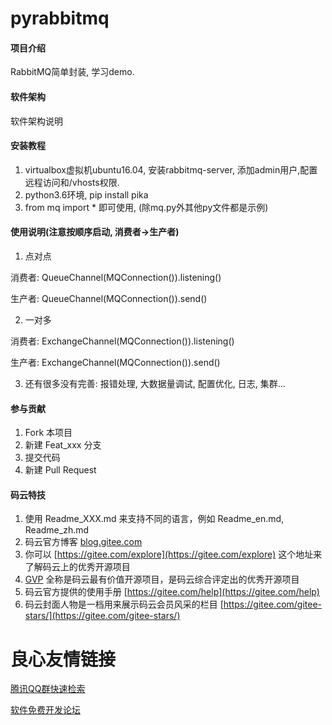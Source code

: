 # pyrabbitmq

#### 项目介绍
RabbitMQ简单封装, 学习demo.

#### 软件架构
软件架构说明


#### 安装教程

1. virtualbox虚拟机ubuntu16.04, 安装rabbitmq-server, 添加admin用户,配置远程访问和/vhosts权限.
2. python3.6环境, pip install pika
3. from mq import * 即可使用, (除mq.py外其他py文件都是示例)

#### 使用说明(注意按顺序启动, 消费者->生产者)

1. 点对点

消费者:
QueueChannel(MQConnection()).listening()

生产者:
QueueChannel(MQConnection()).send()

2. 一对多

消费者:
ExchangeChannel(MQConnection()).listening()

生产者:
ExchangeChannel(MQConnection()).send()

3. 还有很多没有完善: 报错处理, 大数据量调试, 配置优化, 日志, 集群...

#### 参与贡献

1. Fork 本项目
2. 新建 Feat_xxx 分支
3. 提交代码
4. 新建 Pull Request


#### 码云特技

1. 使用 Readme\_XXX.md 来支持不同的语言，例如 Readme\_en.md, Readme\_zh.md
2. 码云官方博客 [blog.gitee.com](https://blog.gitee.com)
3. 你可以 [https://gitee.com/explore](https://gitee.com/explore) 这个地址来了解码云上的优秀开源项目
4. [GVP](https://gitee.com/gvp) 全称是码云最有价值开源项目，是码云综合评定出的优秀开源项目
5. 码云官方提供的使用手册 [https://gitee.com/help](https://gitee.com/help)
6. 码云封面人物是一档用来展示码云会员风采的栏目 [https://gitee.com/gitee-stars/](https://gitee.com/gitee-stars/)

 # 良心友情链接

[腾讯QQ群快速检索](http://u.720life.cn/s/8cf73f7c)

[软件免费开发论坛](http://u.720life.cn/s/bbb01dc0)